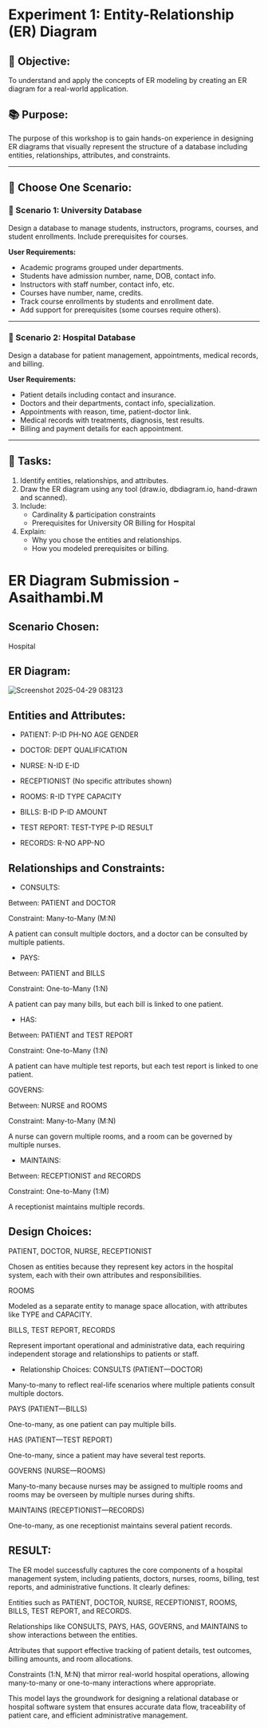 # Experiment 1: Entity-Relationship (ER) Diagram

## 🎯 Objective:
To understand and apply the concepts of ER modeling by creating an ER diagram for a real-world application.

## 📚 Purpose:
The purpose of this workshop is to gain hands-on experience in designing ER diagrams that visually represent the structure of a database including entities, relationships, attributes, and constraints.

---

## 🧪 Choose One Scenario:

### 🔹 Scenario 1: University Database
Design a database to manage students, instructors, programs, courses, and student enrollments. Include prerequisites for courses.

**User Requirements:**
- Academic programs grouped under departments.
- Students have admission number, name, DOB, contact info.
- Instructors with staff number, contact info, etc.
- Courses have number, name, credits.
- Track course enrollments by students and enrollment date.
- Add support for prerequisites (some courses require others).

---

### 🔹 Scenario 2: Hospital Database
Design a database for patient management, appointments, medical records, and billing.

**User Requirements:**
- Patient details including contact and insurance.
- Doctors and their departments, contact info, specialization.
- Appointments with reason, time, patient-doctor link.
- Medical records with treatments, diagnosis, test results.
- Billing and payment details for each appointment.

---

## 📝 Tasks:
1. Identify entities, relationships, and attributes.
2. Draw the ER diagram using any tool (draw.io, dbdiagram.io, hand-drawn and scanned).
3. Include:
   - Cardinality & participation constraints
   - Prerequisites for University OR Billing for Hospital
4. Explain:
   - Why you chose the entities and relationships.
   - How you modeled prerequisites or billing.

# ER Diagram Submission - Asaithambi.M

## Scenario Chosen:
 Hospital 

## ER Diagram:
![Screenshot 2025-04-29 083123](https://github.com/user-attachments/assets/7658a423-c310-4287-aae1-2129d1998786)


## Entities and Attributes:
- PATIENT:
P-ID
PH-NO
AGE
GENDER

- DOCTOR:
DEPT
QUALIFICATION

- NURSE:
N-ID
E-ID

- RECEPTIONIST (No specific attributes shown)

- ROOMS:
R-ID
TYPE
CAPACITY

- BILLS:
B-ID
P-ID
AMOUNT

- TEST REPORT:
TEST-TYPE
P-ID
RESULT

- RECORDS:
R-NO
APP-NO

## Relationships and Constraints:
- CONSULTS:

Between: PATIENT and DOCTOR

Constraint: Many-to-Many (M:N)

A patient can consult multiple doctors, and a doctor can be consulted by multiple patients.

- PAYS:

Between: PATIENT and BILLS

Constraint: One-to-Many (1:N)

A patient can pay many bills, but each bill is linked to one patient.

- HAS:

Between: PATIENT and TEST REPORT

Constraint: One-to-Many (1:N)

A patient can have multiple test reports, but each test report is linked to one patient.

GOVERNS:

Between: NURSE and ROOMS

Constraint: Many-to-Many (M:N)

A nurse can govern multiple rooms, and a room can be governed by multiple nurses.

- MAINTAINS:

Between: RECEPTIONIST and RECORDS

Constraint: One-to-Many (1:M)

A receptionist maintains multiple records.


## Design Choices:
PATIENT, DOCTOR, NURSE, RECEPTIONIST

Chosen as entities because they represent key actors in the hospital system, each with their own attributes and responsibilities.

ROOMS

Modeled as a separate entity to manage space allocation, with attributes like TYPE and CAPACITY.

BILLS, TEST REPORT, RECORDS

Represent important operational and administrative data, each requiring independent storage and relationships to patients or staff.

- Relationship Choices:
CONSULTS (PATIENT—DOCTOR)

Many-to-many to reflect real-life scenarios where multiple patients consult multiple doctors.

PAYS (PATIENT—BILLS)

One-to-many, as one patient can pay multiple bills.

HAS (PATIENT—TEST REPORT)

One-to-many, since a patient may have several test reports.

GOVERNS (NURSE—ROOMS)

Many-to-many because nurses may be assigned to multiple rooms and rooms may be overseen by multiple nurses during shifts.

MAINTAINS (RECEPTIONIST—RECORDS)

One-to-many, as one receptionist maintains several patient records.
## RESULT:
The ER model successfully captures the core components of a hospital management system, including patients, doctors, nurses, rooms, billing, test reports, and administrative functions. It clearly defines:

Entities such as PATIENT, DOCTOR, NURSE, RECEPTIONIST, ROOMS, BILLS, TEST REPORT, and RECORDS.

Relationships like CONSULTS, PAYS, HAS, GOVERNS, and MAINTAINS to show interactions between the entities.

Attributes that support effective tracking of patient details, test outcomes, billing amounts, and room allocations.

Constraints (1:N, M:N) that mirror real-world hospital operations, allowing many-to-many or one-to-many interactions where appropriate.

This model lays the groundwork for designing a relational database or hospital software system that ensures accurate data flow, traceability of patient care, and efficient administrative management.
